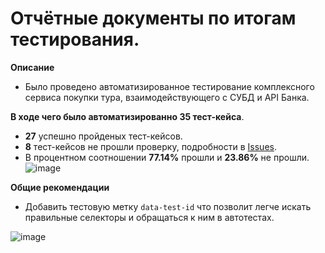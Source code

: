 # Отчётные документы по итогам тестирования.

**Описание**

* Было проведено автоматизированное тестирование комплексного сервиса покупки тура, взаимодействующего с СУБД и API
  Банка.

**В ходе чего было автоматизированно 35 тест-кейса**.

* **27** успешно пройденых тест-кейсов.
* **8** тест-кейсов не прошли проверку, подробности в [Issues](https://github.com/DenIvanof/KursovoiProektAT/issues).
* В процентном соотношении **77.14%** прошли и **23.86%** не прошли.
  ![image](https://github.com/DenIvanof/KursovoiProektAT/assets/153014130/3426dc8e-f76f-4ba5-b759-de8087fbe56a)

**Общие рекомендации**

* Добавить тестовую метку `data-test-id` что позволит легче искать правильные селекторы и обращаться к ним в автотестах.

![image](https://github.com/DenIvanof/KursovoiProektAT/assets/153014130/f34aac72-f3dd-468b-af89-c2f0472eac4a)
